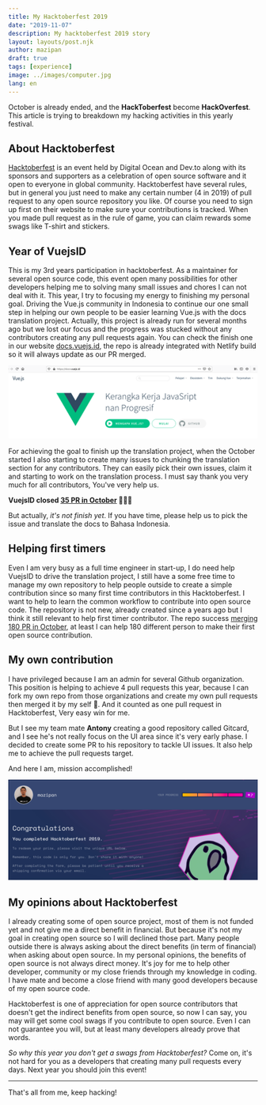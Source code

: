 ```yaml
---
title: My Hacktoberfest 2019
date: "2019-11-07"
description: My hacktoberfest 2019 story
layout: layouts/post.njk
author: mazipan
draft: true
tags: [experience]
image: ../images/computer.jpg
lang: en
---
```


October is already ended, and the **HackToberfest** become **HackOverfest**. This article is trying to breakdown my hacking activities in this yearly festival.

## About Hacktoberfest

[Hacktoberfest](https://hacktoberfest.digitalocean.com/) is an event held by Digital Ocean and Dev.to along with its sponsors and supporters as a celebration of open source software and it open to everyone in global community.
Hacktoberfest have several rules, but in general you just need to make any certain number (4 in 2019) of pull request to any open source repository you like.
Of course you need to sign up first on their website to make sure your contributions is tracked.
When you made pull request as in the rule of game, you can claim rewards some swags like T-shirt and stickers.

## Year of VuejsID

This is my 3rd years participation in hacktoberfest.
As a maintainer for several open source code, this event open many possibilities for other developers helping me to solving many small issues and chores I can not deal with it.
This year, I try to focusing my energy to finishing my personal goal. Driving the Vue.js community in Indonesia to continue our one small step in helping our own people to be easier learning Vue.js with the docs translation project.
Actually, this project is already run for several months ago but we lost our focus and the progress was stucked without any contributors creating any pull requests again.
You can check the finish one in our website [docs.vuejs.id](https://docs.vuejs.id), the repo is already integrated with Netlify build so it will always update as our PR merged.


![Homepage screenshot from docs.vuejs.id](../images/docs-vuejs-id.png)


For achieving the goal to finish up the translation project, when the October started I also starting to create many issues to chunking the translation section for any contributors.
They can easily pick their own issues, claim it and starting to work on the translation process.
I must say thank you very much for all contributors, You've very help us.

**VuejsID closed [35 PR in October](https://github.com/vuejs-id/docs/pulls?utf8=%E2%9C%93&q=is%3Apr+merged%3A2019-10-01..2019-11-01+) 🥳🥳🥳**

But actually, *it's not finish yet*. If you have time, please help us to pick the issue and translate the docs to Bahasa Indonesia.

## Helping first timers

Even I am very busy as a full time engineer in start-up, I do need help VuejsID to drive the translation project, I still have a some free time to manage my own repository to help people outside to create a simple contribution since so many first time contributors in this Hacktoberfest.
I want to help to learn the common workflow to contribute into open source code.
The repository is not new, already created since a years ago but I think it still relevant to help first timer contributor.
The repo success [merging 180 PR in October](https://github.com/mazipan/hello-open-source/pulls?utf8=%E2%9C%93&q=is%3Apr+merged%3A2019-10-01..2019-11-01+), at least I can help 180 different person to make their first open source contribution.

## My own contribution

I have privileged because I am an admin for several Github organization.
This position is helping to achieve 4 pull requests this year, because I can fork my own repo from those organizations and create my own pull requests then merged it by my self 🤣.
And it counted as one pull request in Hacktoberfest, Very easy win for me.

But I see my team mate **Antony** creating a good repository called Gitcard, and I see he's not really focus on the UI area since it's very early phase.
I decided to create some PR to his repository to tackle UI issues. It also help me to achieve the pull requests target.

And here I am, mission accomplished!

![Mission Complete](../images/hacktoberfest-completed.png)

## My opinions about Hacktoberfest

I already creating some of open source project, most of them is not funded yet and not give me a direct benefit in financial.
But because it's not my goal in creating open source so I will declined those part.
Many people outside there is always asking about the direct benefits (in term of financial) when asking about open source.
In my personal opinions, the benefits of open source is not always direct money.
It's joy for me to help other developer, community or my close friends through my knowledge in coding.
I have mate and become a close friend with many good developers because of my open source code.

Hacktoberfest is one of appreciation for open source contributors that doesn't get the indirect benefits from open source, so now I can say, you may will get some cool swags if you contribute to open source.
Even I can not guarantee you will, but at least many developers already prove that words.

*So why this year you don't get a swags from Hacktoberfest?*
Come on, it's not hard for you as a developers that creating many pull requests every days.
Next year you should join this event!

----

That's all from me, keep hacking!

